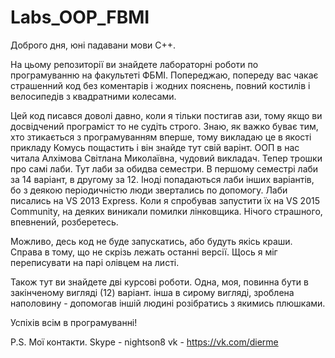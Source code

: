 ﻿# Labs_OOP_FBMI
Доброго дня, юні падавани мови C++. 

На цьому репозиторії ви знайдете лабораторні роботи по програмуванню на факультеті ФБМІ.
Попереджаю, попереду вас чакає страшенний код без коментарів і жодних пояснень, повний костилів
і велосипедів з квадратними колесами.

Цей код писався доволі давно, коли я тільки постигав ази, тому якщо ви досвідчений програміст то не судіть строго.
Знаю, як важко буває тим, хто зтикається з програмуванням вперше, тому викладаю це в якості прикладу
Комусь пощастить і він знайде тут свій варінт. ООП в нас читала Алхімова Світлана Миколаївна, чудовий викладач.
Тепер трошки про самі лаби. Тут лаби за обидва семестри. В першому семестрі лаби за 14 варіант, в другому
за 12. Іноді попадаються лаби інших варіантів, бо з деякою періодичністю люди звертались по допомогу.
Лаби писались на VS 2013 Express. Коли я спробував запустити їх на VS 2015 Сommunity, на деяких виникали
помилки лінковщика. Нічого страшного, впевнений, розберетесь.

Можливо, десь код не буде запускатись, або будуть якісь краши. Справа в тому, що не скрізь лежать
останні версії. Щось я міг  переписувати на парі олівцем на листі.

Також тут ви знайдете дві курсові роботи. Одна, моя, повинна бути в закінченому вигляді (12) варіант.
інша в сирому вигляді, зроблена наполовину - допомогав іншій людині розібратись з якимись плюшками.



Успіхів всім в програмуванні!

P.S. Мої контакти.
Skype - nightson8
vk - https://vk.com/dierme

